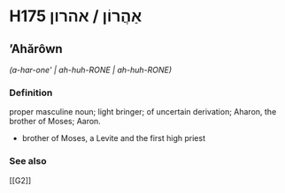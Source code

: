 # H175 אַהֲרוֹן / אהרון

## ʼAhărôwn

_(a-har-one' | ah-huh-RONE | ah-huh-RONE)_

### Definition

proper masculine noun; light bringer; of uncertain derivation; Aharon, the brother of Moses; Aaron.

- brother of Moses, a Levite and the first high priest
### See also

[[G2]]

